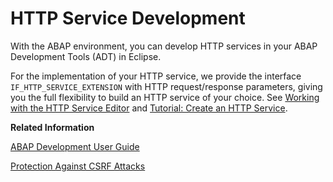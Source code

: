 <!-- loio77c269b4ea704768831118e4d40229f2 -->

# HTTP Service Development

With the ABAP environment, you can develop HTTP services in your ABAP Development Tools \(ADT\) in Eclipse.

For the implementation of your HTTP service, we provide the interface `IF_HTTP_SERVICE_EXTENSION` with HTTP request/response parameters, giving you the full flexibility to build an HTTP service of your choice. See [Working with the HTTP Service Editor](https://help.sap.com/viewer/5371047f1273405bb46725a417f95433/Cloud/en-US/494a02697388437aa71067dd95b2c561.html) and [Tutorial: Create an HTTP Service](https://developers.sap.com/tutorials/abap-environment-create-http-service.html).

**Related Information**  


[ABAP Development User Guide](https://help.sap.com/viewer/5371047f1273405bb46725a417f95433/Cloud/en-US/4b190c90ceba4d02a99e0a2286b89358.html)

[Protection Against CSRF Attacks](Protection_Against_CSRF_Attacks_c878936.md "Protect against cross-side request forgery (CSRF) attacks by enabling CSRF token handling in the HTTP service.")

